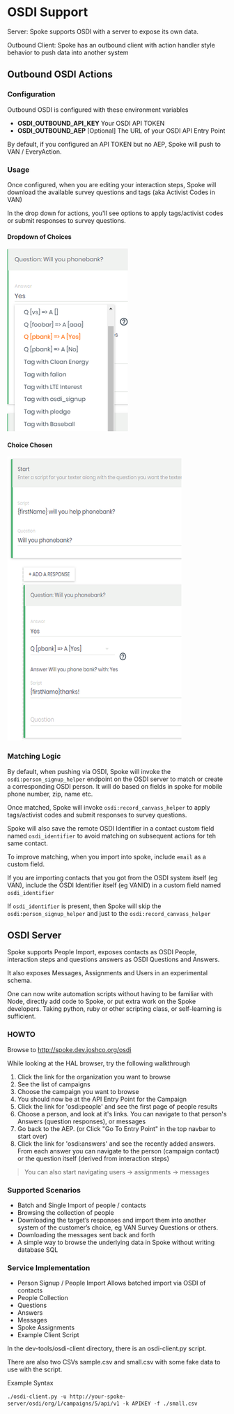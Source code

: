 # OSDI Support

Server: Spoke supports OSDI with a server to expose its own data.
 
Outbound Client: Spoke has an outbound client with action handler style behavior to push data into another system

## Outbound OSDI Actions

### Configuration
Outbound OSDI is configured with these environment variables
* __OSDI_OUTBOUND_API_KEY__ Your OSDI API TOKEN
* __OSDI_OUTBOUND_AEP__ [Optional] The URL of your OSDI API Entry Point

By default, if you configured an API TOKEN but no AEP, Spoke will push to VAN / EveryAction.

### Usage
Once configured, when you are editing your interaction steps, Spoke will download the available survey questions and tags (aka Activist Codes in VAN)

In the drop down for actions, you'll see options to apply tags/activist codes or submit responses to survey questions.

#### Dropdown of Choices
![OSDI Choices](images/osdi_outbound_choices.png)

#### Choice Chosen
![OSDI Chosen](images/osdi_outbound_choice.png)

### Matching Logic
By default, when pushing via OSDI, Spoke will invoke the `osdi:person_signup_helper` endpoint on the OSDI server to match or create a corresponding OSDI person.  It will do based on fields in spoke for mobile phone number, zip, name etc.

Once matched, Spoke will invoke `osdi:record_canvass_helper` to apply tags/activist codes and submit responses to survey questions. 

Spoke will also save the remote OSDI Identifier in a contact custom field named `osdi_identifier` to avoid matching on subsequent actions for teh same contact.

To improve matching, when you import into spoke, include `email` as a custom field.  

If you are importing contacts that you got from the OSDI system itself (eg VAN), include the OSDI Identifier itself (eg VANID) in a custom field named `osdi_identifier`

If `osdi_identifier` is present, then Spoke will skip the `osdi:person_signup_helper` and just to the `osdi:record_canvass_helper`
 


## OSDI Server

Spoke supports People Import, exposes contacts as OSDI People, interaction steps and questions answers as OSDI Questions and Answers.

It also exposes Messages, Assignments and Users in an experimental schema.

One can now write automation scripts without having to be familiar with Node, directly add code to Spoke, or put extra work on the Spoke developers.  Taking python, ruby or other scripting class, or self-learning is sufficient.

### HOWTO

Browse to http://spoke.dev.joshco.org/osdi

While looking at the HAL browser, try the following walkthrough

1. Click the link for the organization you want to browse
2. See the list of campaigns
3. Choose the campaign you want to browse
4. You should now be at the API Entry Point for the Campaign
5. Click the link for 'osdi:people' and see the first page of people results
6. Choose a person, and look at it's links.  You can navigate to that person's Answers (question responses), or messages
7. Go back to the AEP. (or Click "Go To Entry Point" in the top navbar to start over)
8. Click the link for 'osdi:answers' and see the recently added answers.  From each answer you can navigate to the person (campaign contact) or the question itself (derived from interaction steps)

> You can also start navigating users -> assignments -> messages

### Supported Scenarios

* Batch and Single Import of people / contacts
* Browsing the collection of people
* Downloading the target’s responses and import them into another system of the customer’s choice, eg VAN Survey Questions or others.
* Downloading the messages sent back and forth
* A simple way to browse the underlying data in Spoke without writing database SQL
 

### Service Implementation

* Person Signup / People Import Allows batched import via OSDI of contacts
* People Collection
* Questions
* Answers
* Messages
* Spoke Assignments
* Example Client Script

In the dev-tools/osdi-client directory, there is an osdi-client.py script.

There are also two CSVs sample.csv and small.csv with some fake data to use with the script.

Example Syntax

```
./osdi-client.py -u http://your-spoke-server/osdi/org/1/campaigns/5/api/v1 -k APIKEY -f ./small.csv                                            
```
